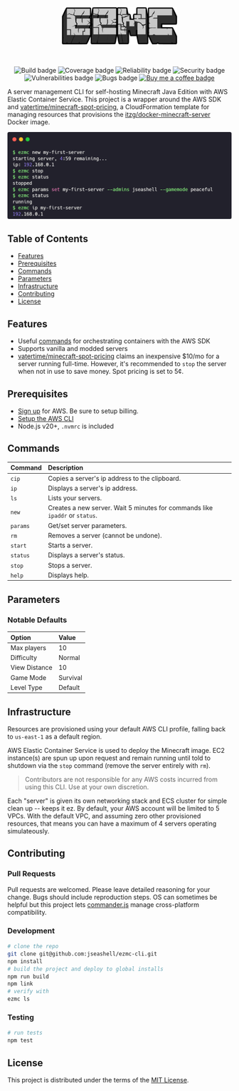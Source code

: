 <p align="center" style="background: url(public/mc-dirt-banner.webp); padding: 2rem">
  <img src="./public/logo-sm.png" width="260" alt="EZMC Logo" />
</p>

<p align="center">
    <img src="https://github.com/jseashell/ezmc-cli/actions/workflows/build.yml/badge.svg" alt="Build badge"/>
    <img src="https://sonarcloud.io/api/project_badges/measure?project=jseashell_ezmc-cli&metric=coverage" alt="Coverage badge" />
    <img src="https://sonarcloud.io/api/project_badges/measure?project=jseashell_ezmc-cli&metric=reliability_rating" alt="Reliability badge" />
    <img src="https://sonarcloud.io/api/project_badges/measure?project=jseashell_ezmc-cli&metric=security_rating" alt="Security badge" />
    <img src="https://sonarcloud.io/api/project_badges/measure?project=jseashell_ezmc-cli&metric=vulnerabilities" alt="Vulnerabilities badge" />
    <img src="https://sonarcloud.io/api/project_badges/measure?project=jseashell_ezmc-cli&metric=bugs" alt="Bugs badge" />
    <a href="https://www.buymeacoffee.com/jseashell" aria-label="Buy me a coffee">
      <img src="https://img.shields.io/badge/Donate-Buy%20me%20a%20coffee-orange.svg" alt="Buy me a coffee badge" />
    </a>
</p>

A server management CLI for self-hosting Minecraft Java Edition with AWS Elastic Container Service. This project is a wrapper around the AWS SDK and [vatertime/minecraft-spot-pricing](https://github.com/vatertime/minecraft-spot-pricing), a CloudFormation template for managing resources that provisions the [itzg/docker-minecraft-server](https://github.com/itzg/docker-minecraft-server) Docker image.

<p align="center">
    <img src="./public/terminal.png" alt="Example"/>
</p>

## Table of Contents

- [Features](#features)
- [Prerequisites](#prerequisites)
- [Commands](#commands)
- [Parameters](#parameters)
- [Infrastructure](#infrastructure)
- [Contributing](#contributing)
- [License](#license)

## Features

- Useful [commands](#commands) for orchestrating containers with the AWS SDK
- Supports vanilla and modded servers
- [vatertime/minecraft-spot-pricing](https://github.com/vatertime/minecraft-spot-pricing) claims an inexpensive $10/mo for a server running full-time. However, it's recommended to `stop` the server when not in use to save money. Spot pricing is set to 5¢.

## Prerequisites

- [Sign up](https://aws.amazon.com/free) for AWS. Be sure to setup billing.
- [Setup the AWS CLI](https://docs.aws.amazon.com/cli/latest/userguide/cli-chap-getting-started.html)
- Node.js v20+, `.nvmrc` is included

## Commands

| Command  | Description                                                                  |
| :------- | :--------------------------------------------------------------------------- |
| `cip`    | Copies a server's ip address to the clipboard.                               |
| `ip`     | Displays a server's ip address.                                              |
| `ls`     | Lists your servers.                                                          |
| `new`    | Creates a new server. Wait 5 minutes for commands like `ipaddr` or `status`. |
| `params` | Get/set server parameters.                                                   |
| `rm`     | Removes a server (cannot be undone).                                         |
| `start`  | Starts a server.                                                             |
| `status` | Displays a server's status.                                                  |
| `stop`   | Stops a server.                                                              |
| `help`   | Displays help.                                                               |

## Parameters

### Notable Defaults

| Option        | Value    |
| :------------ | :------- |
| Max players   | 10       |
| Difficulty    | Normal   |
| View Distance | 10       |
| Game Mode     | Survival |
| Level Type    | Default  |

## Infrastructure

Resources are provisioned using your default AWS CLI profile, falling back to `us-east-1` as a default region.

AWS Elastic Container Service is used to deploy the Minecraft image. EC2 instance(s) are spun up upon request and remain running until told to shutdown via the `stop` command (remove the server entirely with `rm`).

> Contributors are not responsible for any AWS costs incurred from using this CLI. Use at your own discretion.

Each "server" is given its own networking stack and ECS cluster for simple clean up -- keeps it ez. By default, your AWS account will be limited to 5 VPCs. With the default VPC, and assuming zero other provisioned resources, that means you can have a maximum of 4 servers operating simulateously.

## Contributing

### Pull Requests

Pull requests are welcomed. Please leave detailed reasoning for your change. Bugs should include reproduction steps. OS can sometimes be helpful but this project lets [commander.js](https://github.com/tj/commander.js) manage cross-platform compatibility.

### Development

```sh
# clone the repo
git clone git@github.com:jseashell/ezmc-cli.git
npm install
# build the project and deploy to global installs
npm run build
npm link
# verify with
ezmc ls
```

### Testing

```sh
# run tests
npm test
```

## License

This project is distributed under the terms of the [MIT License](./LICENSE).
